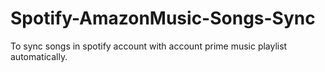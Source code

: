 # Spotify-AmazonMusic-Songs-Sync
To sync songs in spotify account with account prime music playlist automatically.
